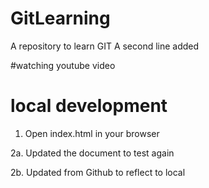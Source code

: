 # GitLearning
A repository to learn GIT
A second line added 

#watching youtube video 

# local development 
1. Open index.html in your browser

2a. Updated the document to test again

2b. Updated from Github to reflect to local
